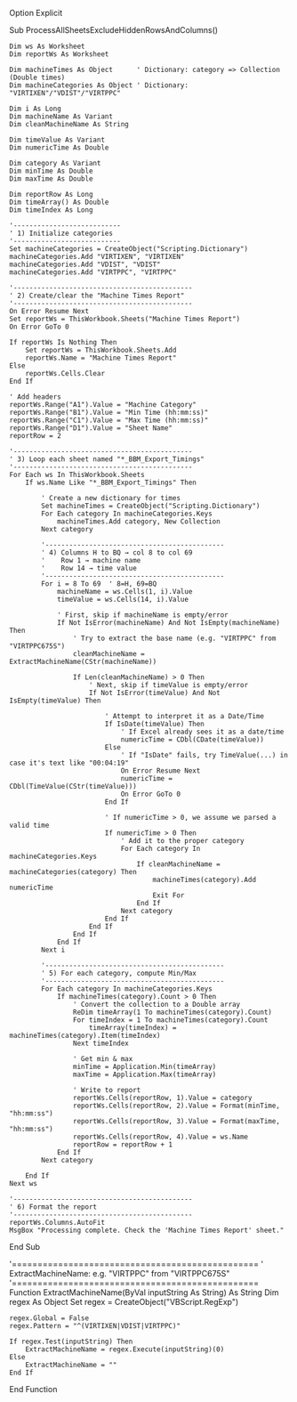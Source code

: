 Option Explicit

Sub ProcessAllSheetsExcludeHiddenRowsAndColumns()

    Dim ws As Worksheet
    Dim reportWs As Worksheet
    
    Dim machineTimes As Object      ' Dictionary: category => Collection (Double times)
    Dim machineCategories As Object ' Dictionary: "VIRTIXEN"/"VDIST"/"VIRTPPC"
    
    Dim i As Long
    Dim machineName As Variant
    Dim cleanMachineName As String
    
    Dim timeValue As Variant
    Dim numericTime As Double
    
    Dim category As Variant
    Dim minTime As Double
    Dim maxTime As Double
    
    Dim reportRow As Long
    Dim timeArray() As Double
    Dim timeIndex As Long
    
    '---------------------------
    ' 1) Initialize categories
    '---------------------------
    Set machineCategories = CreateObject("Scripting.Dictionary")
    machineCategories.Add "VIRTIXEN", "VIRTIXEN"
    machineCategories.Add "VDIST", "VDIST"
    machineCategories.Add "VIRTPPC", "VIRTPPC"
    
    '---------------------------------------------
    ' 2) Create/clear the "Machine Times Report"
    '---------------------------------------------
    On Error Resume Next
    Set reportWs = ThisWorkbook.Sheets("Machine Times Report")
    On Error GoTo 0
    
    If reportWs Is Nothing Then
        Set reportWs = ThisWorkbook.Sheets.Add
        reportWs.Name = "Machine Times Report"
    Else
        reportWs.Cells.Clear
    End If
    
    ' Add headers
    reportWs.Range("A1").Value = "Machine Category"
    reportWs.Range("B1").Value = "Min Time (hh:mm:ss)"
    reportWs.Range("C1").Value = "Max Time (hh:mm:ss)"
    reportWs.Range("D1").Value = "Sheet Name"
    reportRow = 2
    
    '---------------------------------------------
    ' 3) Loop each sheet named "*_BBM_Export_Timings"
    '---------------------------------------------
    For Each ws In ThisWorkbook.Sheets
        If ws.Name Like "*_BBM_Export_Timings" Then
            
            ' Create a new dictionary for times
            Set machineTimes = CreateObject("Scripting.Dictionary")
            For Each category In machineCategories.Keys
                machineTimes.Add category, New Collection
            Next category
            
            '---------------------------------------------
            ' 4) Columns H to BQ → col 8 to col 69
            '    Row 1 → machine name
            '    Row 14 → time value
            '---------------------------------------------
            For i = 8 To 69  ' 8=H, 69=BQ
                machineName = ws.Cells(1, i).Value
                timeValue = ws.Cells(14, i).Value
                
                ' First, skip if machineName is empty/error
                If Not IsError(machineName) And Not IsEmpty(machineName) Then
                    ' Try to extract the base name (e.g. "VIRTPPC" from "VIRTPPC675S")
                    cleanMachineName = ExtractMachineName(CStr(machineName))
                    
                    If Len(cleanMachineName) > 0 Then
                        ' Next, skip if timeValue is empty/error
                        If Not IsError(timeValue) And Not IsEmpty(timeValue) Then
                            
                            ' Attempt to interpret it as a Date/Time
                            If IsDate(timeValue) Then
                                ' If Excel already sees it as a date/time
                                numericTime = CDbl(CDate(timeValue))
                            Else
                                ' If "IsDate" fails, try TimeValue(...) in case it's text like "00:04:19"
                                On Error Resume Next
                                numericTime = CDbl(TimeValue(CStr(timeValue)))
                                On Error GoTo 0
                            End If
                            
                            ' If numericTime > 0, we assume we parsed a valid time
                            If numericTime > 0 Then
                                ' Add it to the proper category
                                For Each category In machineCategories.Keys
                                    If cleanMachineName = machineCategories(category) Then
                                        machineTimes(category).Add numericTime
                                        Exit For
                                    End If
                                Next category
                            End If
                        End If
                    End If
                End If
            Next i
            
            '---------------------------------------------
            ' 5) For each category, compute Min/Max
            '---------------------------------------------
            For Each category In machineCategories.Keys
                If machineTimes(category).Count > 0 Then
                    ' Convert the collection to a Double array
                    ReDim timeArray(1 To machineTimes(category).Count)
                    For timeIndex = 1 To machineTimes(category).Count
                        timeArray(timeIndex) = machineTimes(category).Item(timeIndex)
                    Next timeIndex
                    
                    ' Get min & max
                    minTime = Application.Min(timeArray)
                    maxTime = Application.Max(timeArray)
                    
                    ' Write to report
                    reportWs.Cells(reportRow, 1).Value = category
                    reportWs.Cells(reportRow, 2).Value = Format(minTime, "hh:mm:ss")
                    reportWs.Cells(reportRow, 3).Value = Format(maxTime, "hh:mm:ss")
                    reportWs.Cells(reportRow, 4).Value = ws.Name
                    reportRow = reportRow + 1
                End If
            Next category
            
        End If
    Next ws
    
    '---------------------------------------------
    ' 6) Format the report
    '---------------------------------------------
    reportWs.Columns.AutoFit
    MsgBox "Processing complete. Check the 'Machine Times Report' sheet."
    
End Sub


'================================================
' ExtractMachineName: e.g. "VIRTPPC" from "VIRTPPC675S"
'================================================
Function ExtractMachineName(ByVal inputString As String) As String
    Dim regex As Object
    Set regex = CreateObject("VBScript.RegExp")
    
    regex.Global = False
    regex.Pattern = "^(VIRTIXEN|VDIST|VIRTPPC)"
    
    If regex.Test(inputString) Then
        ExtractMachineName = regex.Execute(inputString)(0)
    Else
        ExtractMachineName = ""
    End If
End Function
